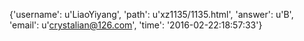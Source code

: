 {'username': u'LiaoYiyang', 'path': u'xz1135/1135.html', 'answer': u'B', 'email': u'crystalian@126.com', 'time': '2016-02-22:18:57:33'}